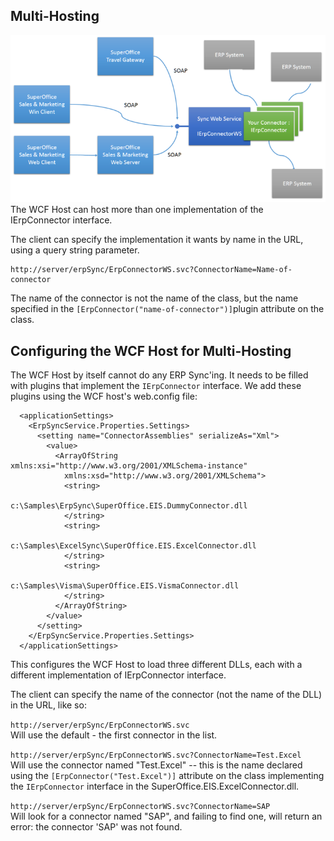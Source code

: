 <properties date="2016-05-10"
SortOrder="6"
/>

Multi-Hosting
-------------

![](Slide3.png)
The WCF Host can host more than one implementation of the IErpConnector interface.

The client can specify the implementation it wants by name in the URL, using a query string parameter.

      
    http://server/erpSync/ErpConnectorWS.svc?ConnectorName=Name-of-connector

The name of the connector is not the name of the class, but the name specified in the `[ErpConnector("name-of-connector")]`plugin attribute on the class.

Configuring the WCF Host for Multi-Hosting
------------------------------------------

The WCF Host by itself cannot do any ERP Sync'ing. It needs to be filled with plugins that implement the `IErpConnector` interface. We add these plugins using the WCF host's web.config file:

```
  <applicationSettings>
    <ErpSyncService.Properties.Settings>
      <setting name="ConnectorAssemblies" serializeAs="Xml">
        <value>
          <ArrayOfString
xmlns:xsi="http://www.w3.org/2001/XMLSchema-instance"
            xmlns:xsd="http://www.w3.org/2001/XMLSchema">
            <string>
              
c:\Samples\ErpSync\SuperOffice.EIS.DummyConnector.dll
            </string>
            <string>
              
c:\Samples\ExcelSync\SuperOffice.EIS.ExcelConnector.dll
            </string>
            <string>
              
c:\Samples\Visma\SuperOffice.EIS.VismaConnector.dll
            </string>
          </ArrayOfString>
        </value>
      </setting>
    </ErpSyncService.Properties.Settings>
  </applicationSettings>
```

 

This configures the WCF Host to load three different DLLs, each with a different implementation of IErpConnector interface.

The client can specify the name of the connector (not the name of the DLL) in the URL, like so:

 `http://server/erpSync/ErpConnectorWS.svc`   
Will use the default - the first connector in the list.

 `http://server/erpSync/ErpConnectorWS.svc?ConnectorName=Test.Excel`   
Will use the connector named "Test.Excel" -- this is the name declared using the `[ErpConnector("Test.Excel")]` attribute on the class implementing the `IErpConnector` interface in the SuperOffice.EIS.ExcelConnector.dll.

 `http://server/erpSync/ErpConnectorWS.svc?ConnectorName=SAP`   
Will look for a connector named "SAP", and failing to find one, will return an error: the connector 'SAP' was not found.
